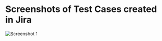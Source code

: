 # Screenshots of Test Cases created in Jira
![Screenshot 1](https://github.com/kamknap/Test-Cases/Jira-ScreenShots/sprint.jpg)
